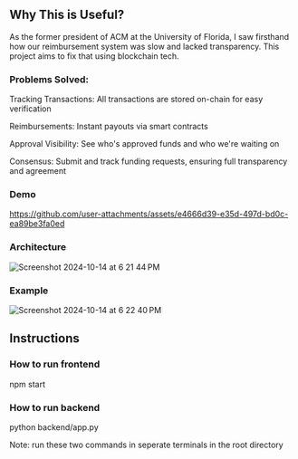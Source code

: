 ## Why This is Useful?

As the former president of ACM at the University of Florida, I saw firsthand how our reimbursement system was slow and lacked transparency. This project aims to fix that using blockchain tech.

### Problems Solved:

Tracking Transactions: All transactions are stored on-chain for easy verification

Reimbursements: Instant payouts via smart contracts

Approval Visibility: See who's approved funds and who we're waiting on

Consensus: Submit and track funding requests, ensuring full transparency and agreement

### Demo

https://github.com/user-attachments/assets/e4666d39-e35d-497d-bd0c-ea89be3fa0ed

### Architecture

![Screenshot 2024-10-14 at 6 21 44 PM](https://github.com/user-attachments/assets/d17aee8f-9bf1-4297-a70b-99bb217e8ec8)

### Example

![Screenshot 2024-10-14 at 6 22 40 PM](https://github.com/user-attachments/assets/941a12e7-008e-433b-b0d9-8246b73240fd)

## Instructions

### How to run frontend

npm start

### How to run backend

python backend/app.py

Note: run these two commands in seperate terminals in the root directory
